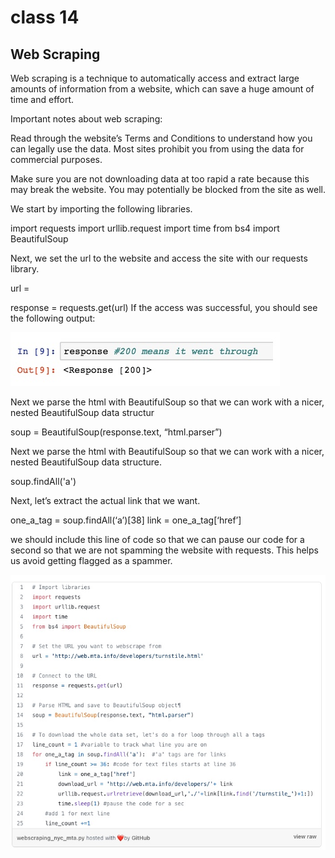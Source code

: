 # class 14
## Web Scraping

Web scraping is a technique to automatically access and extract large amounts of information from a website, which can save a huge amount of time and effort.

Important notes about web scraping:

Read through the website’s Terms and Conditions to understand how you can legally use the data. Most sites prohibit you from using the data for commercial purposes.

Make sure you are not downloading data at too rapid a rate because this may break the website. You may potentially be blocked from the site as well.

We start by importing the following libraries.

import requests import urllib.request import time from bs4 import BeautifulSoup

Next, we set the url to the website and access the site with our requests library.

url = <your URL>

response = requests.get(url)
If the access was successful, you should see the following output:

![alt text](img1.jpg)

Next we parse the html with BeautifulSoup so that we can work with a nicer, nested BeautifulSoup data structur

soup = BeautifulSoup(response.text, “html.parser”)

Next we parse the html with BeautifulSoup so that we can work with a nicer, nested BeautifulSoup data structure.

soup.findAll('a')

Next, let’s extract the actual link that we want.

one_a_tag = soup.findAll(‘a’)[38] link = one_a_tag[‘href’]

we should include this line of code so that we can pause our code for a second so that we are not spamming the website with requests. This helps us avoid getting flagged as a spammer.

![alt text](img2.jpg)